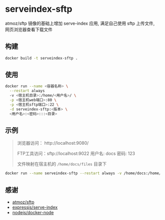 # serveindex-sftp

atmoz/sftp 镜像的基础上增加 serve-index 应用, 满足自己使用 sftp 上传文件, 网页浏览器查看下载文件



## 构建

```bash
docker build -t serveindex-sftp .
```

## 使用

```bash
docker run --name <容器名称> \
  --restart always
  -v <宿主机目录>:/home/<用户名>/ \
  -p <宿主机web端口>:80 \
  -p <宿主机sftp端口>:22 \
  -d serveindex-sftp:<版本> \
  <用户名>:<密码>:::<目录>
```

## 示例

> 浏览器访问： http://localhost:9080/
>
> FTP工具访问：sftp://localhost:9022  用户名: docs  密码: 123
>
> 文件映射在宿主机的 `/home/docs/files` 目录下

```bash
docker run --name serveindex-sftp --restart always -v /home/docs:/home/docs -p 9080:80 -p 9022:22 -d serveindex-sftp docs:123:::files
```



## 感谢

- [atmoz/sftp](https://github.com/atmoz/sftp)
- [expressjs/serve-index](https://github.com/expressjs/serve-index)
- [nodejs/docker-node](https://github.com/nodejs/docker-node)